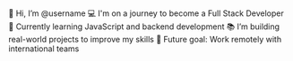 👋 Hi, I’m @username 
💻 I'm on a journey to become a Full Stack Developer
🌱 Currently learning JavaScript and backend development
📚 I’m building real-world projects to improve my skills
🚀 Future goal: Work remotely with international teams
